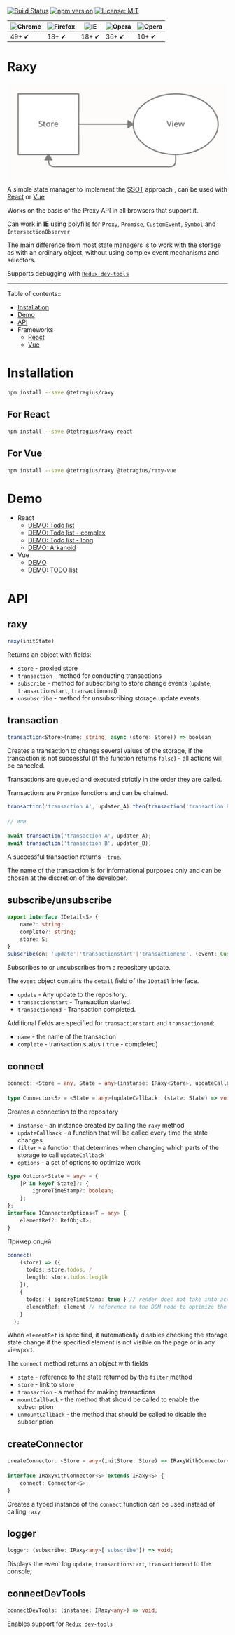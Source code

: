 [![Build Status](https://travis-ci.org/Tetragius/raxy.svg?branch=master)](https://travis-ci.org/Tetragius/raxy) [![npm version](https://badge.fury.io/js/%40tetragius%2Fraxy.svg)](https://badge.fury.io/js/%40tetragius%2Fraxy) [![License: MIT](https://img.shields.io/badge/License-MIT-yellow.svg)](https://opensource.org/licenses/MIT)

![Chrome](https://raw.githubusercontent.com/alrra/browser-logos/master/src/chrome/chrome_48x48.png) | ![Firefox](https://raw.githubusercontent.com/alrra/browser-logos/master/src/firefox/firefox_48x48.png) | ![IE](https://raw.githubusercontent.com/alrra/browser-logos/master/src/edge/edge_48x48.png) | ![Opera](https://raw.githubusercontent.com/alrra/browser-logos/master/src/opera/opera_48x48.png) | ![Opera](https://raw.githubusercontent.com/alrra/browser-logos/master/src/safari/safari_48x48.png) |
--- | --- | --- | --- | --- |
49+ ✔ | 18+ ✔ | 18+ ✔ | 36+ ✔ | 10+ ✔ | 

# Raxy

![Flow](/flow.png)

A simple state manager to implement the [SSOT](https://en.wikipedia.org/wiki/Single_source_of_truth) approach , can be used with [React](https://reactjs.org/) or [Vue](https://vuejs.org/)

Works on the basis of the Proxy API in all browsers that support it.

Can work in **IE** using polyfills for `Proxy`, `Promise`, `CustomEvent`, `Symbol` and `IntersectionObserver`
 
The main difference from most state managers is to work with the storage as with an ordinary object, without using complex event mechanisms and selectors.

Supports debugging with [`Redux dev-tools`](https://chrome.google.com/webstore/detail/redux-devtools/lmhkpmbekcpmknklioeibfkpmmfibljd?hl=ru)

---
Table of contents::
- [Installation](#installation)
- [Demo](#demo)
- [API](#api)
- Frameworks
  - [React](https://github.com/Tetragius/raxy/tree/master/packages/raxy-react)
  - [Vue](https://github.com/Tetragius/raxy/tree/master/packages/raxy-vue)


# Installation

```sh
npm install --save @tetragius/raxy
```

## For React

```sh
npm install --save @tetragius/raxy-react
```

## For Vue

```sh
npm install --save @tetragius/raxy @tetragius/raxy-vue
```

# Demo

- React
  - [DEMO: Todo list](https://codesandbox.io/s/raxy-demo-3mur7)
  - [DEMO: Todo list - complex](https://codesandbox.io/s/raxy-demo-complex-5syo0)
  - [DEMO: Todo list - long](https://codesandbox.io/s/raxy-demo-longlist-cl837)
  - [DEMO: Arkanoid](https://codesandbox.io/s/raxy-demo-arkanoid-kwrfm)
- Vue
  - [DEMO](https://codesandbox.io/s/raxy-vue-example-e74vn)
  - [DEMO: TODO list](https://codesandbox.io/s/raxy-vue-example-xsrtu)


# API

## raxy

```javascript
raxy(initState)
```

Returns an object with fields:
- `store` - proxied store
- `transaction` - method for conducting transactions
- `subscribe` - method for subscribing to store change events (`update`, `transactionstart`, `transactionend`)
- `unsubscribe` - method for unsubscribing storage update events

## transaction

```typescript
transaction<Store>(name: string, async (store: Store)) => boolean
```

Creates a transaction to change several values ​​of the storage, if the transaction is not successful (if the function returns `false`) - all actions will be canceled.

Transactions are queued and executed strictly in the order they are called.

Transactions are `Promise` functions and can be chained.

```typescript
transaction('transaction A', updater_A).then(transaction('transaction B', updater_B));

// или

await transaction('transaction A', updater_A);
await transaction('transaction B', updater_B);
```

A successful transaction returns - `true`.

The name of the transaction is for informational purposes only and can be chosen at the discretion of the developer.

## subscribe/unsubscribe

```typescript
export interface IDetail<S> {
    name?: string;
    complete?: string;
    store: S;
}
subscribe(on: 'update'|'transactionstart'|'transactionend', (event: CustomEvent<IDetail>) => void)
```

Subscribes to or unsubscribes from a repository update.

The `event` object contains the `detail` field of the `IDetail` interface.

- `update` - Any update to the repository.
- `transactionstart` - Transaction started.
- `transactionend` - Transaction completed.

Additional fields are specified for `transactionstart` and `transactionend`:
- `name` - the name of the transaction
- `complete` - transaction status ( `true` - completed)

## connect

```typescript
connect: <Store = any, State = any>(instanse: IRaxy<Store>, updateCallback: (state: State) => void, filter?: Filter<Store, State>, options?: IConnectorOptions<any> & Options<State>) => IConnector<Store, State>;

type Connector<S> = <State = any>(updateCallback: (state: State) => void, filter?: Filter<S, State>, options?: IConnectorOptions & Options<State>) => IConnector<S, State>;
```

Creates a connection to the repository

- `instanse` - an instance created by calling the `raxy` method
- `updateCallback` - a function that will be called every time the state changes
- `filter` - a function that determines when changing which parts of the storage to call `updateCallback`
- `options` - a set of options to optimize work

```typescript
type Options<State = any> = {
    [P in keyof State]?: {
        ignoreTimeStamp?: boolean;
    };
};
interface IConnectorOptions<T = any> {
    elementRef?: RefObj<T>;
}
```

Пример опций

```typescript
connect(
    (store) => ({
      todos: store.todos, /
      length: store.todos.length 
    }),
    {
      todos: { ignoreTimeStamp: true } // render does not take into account changes in the state of child elements
      elementRef: element // reference to the DOM node to optimize the updateCallback call
    }
  );
```

When `elementRef` is specified, it automatically disables checking the storage state change if the specified element is not visible on the page or in any viewport.

The `connect` method returns an object with fields

- `state` - reference to the state returned by the `filter` method
- `store` - link to `store`
- `transaction` - a method for making transactions
- `mountCallback` - the method that should be called to enable the subscription
- `unmountCallback` - the method that should be called to disable the subscription

## createConnector

```typescript
createConnector: <Store = any>(initStore: Store) => IRaxyWithConnector<Store>;

interface IRaxyWithConnector<S> extends IRaxy<S> {
    connect: Connector<S>;
}
```

Creates a typed instance of the `connect` function can be used instead of calling `raxy`

## logger

```typescript
logger: (subscribe: IRaxy<any>['subscribe']) => void;
```

Displays the event log `update`, `transactionstart`, `transactionend` to the console;

## connectDevTools

```typescript
connectDevTools: (instanse: IRaxy<any>) => void;
```

Enables support for [`Redux dev-tools`](https://chrome.google.com/webstore/detail/redux-devtools/lmhkpmbekcpmknklioeibfkpmmfibljd?hl=ru)
